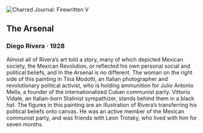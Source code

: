<div class="artwork-of-the-day">
  <div class="container">
    <div class="img-wrapper">
      <img
        src="https://uploads0.wikiart.org/images/diego-rivera/the-arsenal-1928.jpg!Large.jpg"
        alt="Charred Journal: Firewritten V" />
    </div>
    <div class="artwork-detail">
      <div class="artwork-origin"> 
        <h2 class="artwork-name">The Arsenal</h2>
        <h3 class="artist">
          Diego Rivera
                    ·  1928
        </h3>
      </div>
      <p class="description">
        <span class="artwork-description-text ng-binding" ng-bind-html="viewModel.ArtworkOfTheDay.Description | unsafe">Almost all of Rivera’s art told a story, many of which depicted Mexican society, the Mexican Revolution, or reflected his own personal social and political beliefs, and In the Arsenal is no different. The woman on the right side of this painting in Tina Modotti, an Italian photographer and revolutionary political activist, who is holding ammunition for Julio Antonio Mella, a founder of the internationalized Cuban communist party. Vittorio Vidale, an Italian-born Stalinist sympathizer, stands behind them in a black hat. The figures in this painting are an illustration of Rivera’s transferring his political beliefs onto canvas. He was an active member of the Mexican communist party, and was friends with Leon Trotsky, who lived with him for seven months. </span>
                        <div class="text-shadow-container" ng-show="showShadow" style=""></div>
      </p>
    </div>
  </div>

</div>

